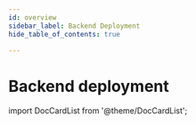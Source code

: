 ```yaml
---
id: overview
sidebar_label: Backend Deployment
hide_table_of_contents: true

---
```

# Backend deployment

import DocCardList from '@theme/DocCardList';

<DocCardList />

